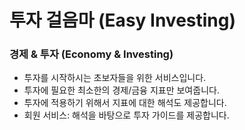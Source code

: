 # 투자 걸음마 (Easy Investing)
### 경제 & 투자 (Economy & Investing)
- 투자를 시작하시는 초보자들을 위한 서비스입니다.
- 투자에 필요한 최소한의 경제/금융 지표만 보여줍니다.
- 투자에 적용하기 위해서 지표에 대한 해석도 제공합니다.
- 회원 서비스: 해석을 바탕으로 투자 가이드를 제공합니다.
